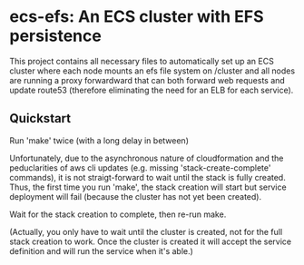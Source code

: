 ecs-efs:  An ECS cluster with EFS persistence
=============================================

This project contains all necessary files to automatically set up an
ECS cluster where each node mounts an efs file system on /cluster and
all nodes are running a proxy forwardward that can both forward web
requests and update route53 (therefore eliminating the need for an ELB
for each service).

Quickstart
----------

Run 'make' twice (with a long delay in between)

Unfortunately, due to the asynchronous nature of cloudformation and
the peduclarities of aws cli updates (e.g. missing
'stack-create-complete' commands), it is not straigt-forward to wait
until the stack is fully created.  Thus, the first time you run
'make', the stack creation will start but service deployment will fail
(because the cluster has not yet been created).

Wait for the stack creation to complete, then re-run make.

(Actually, you only have to wait until the cluster is created, not for
the full stack creation to work.  Once the cluster is created it will
accept the service definition and will run the service when it's
able.)